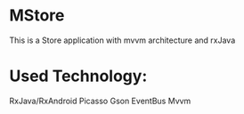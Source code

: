 # MStore
This is a Store application with mvvm architecture and rxJava 

# Used Technology:
RxJava/RxAndroid
Picasso
Gson
EventBus
Mvvm
